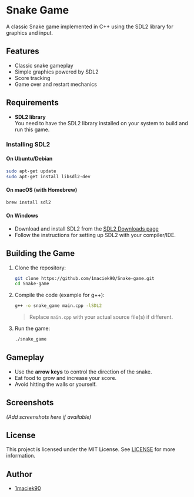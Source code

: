# Snake Game

A classic Snake game implemented in C++ using the SDL2 library for graphics and input.

## Features

- Classic snake gameplay
- Simple graphics powered by SDL2
- Score tracking
- Game over and restart mechanics

## Requirements

- **SDL2 library**  
  You need to have the SDL2 library installed on your system to build and run this game.

### Installing SDL2

#### On Ubuntu/Debian

```bash
sudo apt-get update
sudo apt-get install libsdl2-dev
```

#### On macOS (with Homebrew)

```bash
brew install sdl2
```

#### On Windows

- Download and install SDL2 from the [SDL2 Downloads page](https://www.libsdl.org/download-2.0.php)
- Follow the instructions for setting up SDL2 with your compiler/IDE.

## Building the Game

1. Clone the repository:

   ```bash
   git clone https://github.com/1maciek90/Snake-game.git
   cd Snake-game
   ```

2. Compile the code (example for g++):

   ```bash
   g++ -o snake_game main.cpp -lSDL2
   ```

   > Replace `main.cpp` with your actual source file(s) if different.

3. Run the game:

   ```bash
   ./snake_game
   ```

## Gameplay

- Use the **arrow keys** to control the direction of the snake.
- Eat food to grow and increase your score.
- Avoid hitting the walls or yourself.

## Screenshots

_(Add screenshots here if available)_

## License

This project is licensed under the MIT License. See [LICENSE](LICENSE) for more information.

## Author

- [1maciek90](https://github.com/1maciek90)
